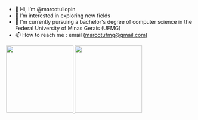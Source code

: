 - 👋 Hi, I’m @marcotuliopin
- 👀 I’m interested in exploring new fields
- 🌱 I’m currently pursuing a bachelor's degree of computer science in the Federal University of Minas Gerais (UFMG)
- 📫 How to reach me : email (marcotufmg@gmail.com)

<!---
marcotuliopin/marcotuliopin is a ✨ special ✨ repository because its `README.md` (this file) appears on your GitHub profile.
You can click the Preview link to take a look at your changes.
--->

<div>
  <a href="https://github.com/marcotuliopin">
  <img height="180em" src="https://github-readme-stats.vercel.app/api?username=marcotuliopin&show_icons=true&include_all_commits=true&count_private=true"/> 
  <img height="180em" src="https://github-readme-stats.vercel.app/api/top-langs/?username=marcotuliopin&layout=compact&langs_count=7"/>
</div>

